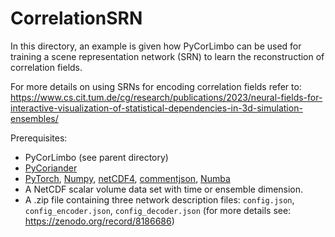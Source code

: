 # CorrelationSRN

In this directory, an example is given how PyCorLimbo can be used for training a scene representation network (SRN)
to learn the reconstruction of correlation fields. 

For more details on using SRNs for encoding correlation fields refer to:
https://www.cs.cit.tum.de/cg/research/publications/2023/neural-fields-for-interactive-visualization-of-statistical-dependencies-in-3d-simulation-ensembles/

Prerequisites:
- PyCorLimbo (see parent directory)
- [PyCoriander](https://github.com/chrismile/PyCoriander)
- [PyTorch](https://pytorch.org/), [Numpy](https://numpy.org/), [netCDF4](https://github.com/Unidata/netcdf4-python),
  [commentjson](https://github.com/vaidik/commentjson), [Numba](https://numba.pydata.org/)
- A NetCDF scalar volume data set with time or ensemble dimension.
- A .zip file containing three network description files: `config.json`, `config_encoder.json`, `config_decoder.json`
  (for more details see: https://zenodo.org/record/8186686)
